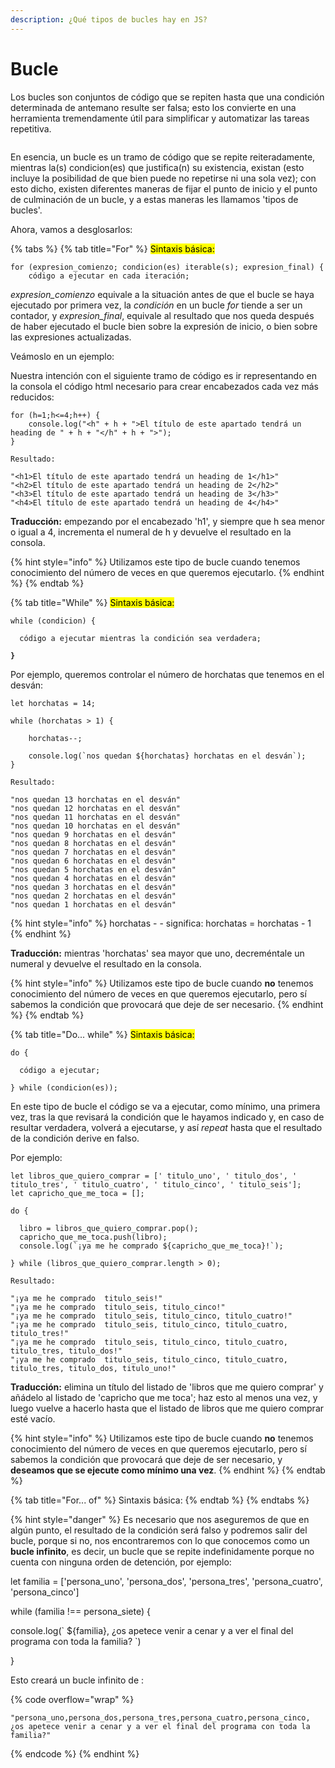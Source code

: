 ```yaml
---
description: ¿Qué tipos de bucles hay en JS?
---
```


# Bucle

Los bucles son conjuntos de código que se repiten hasta que una condición determinada de antemano resulte ser falsa; esto los convierte en una herramienta tremendamente útil para simplificar y automatizar las tareas repetitiva.&#x20;

<figure><img src="https://lenguajejs.com/fundamentos/estructuras-de-control/flujo-de-ejecucion/bucles-flujo-repeticion.png" alt=""><figcaption></figcaption></figure>

En esencia, un bucle es un tramo de código que se repite reiteradamente, mientras la(s) condicion(es) que justifica(n) su existencia, existan (esto incluye la posibilidad de que bien puede no repetirse ni una sola vez); con esto dicho, existen diferentes maneras de fijar el punto de inicio y el punto de culminación de un bucle, y a estas maneras les llamamos 'tipos de bucles'.&#x20;

Ahora, vamos a desglosarlos:&#x20;

{% tabs %}
{% tab title="For" %}
<mark style="background-color:$success;">Sintaxis básica:</mark>

```
for (expresion_comienzo; condicion(es) iterable(s); expresion_final) {
    código a ejecutar en cada iteración;
```

_expresion\_comienzo_ equivale a la situación antes de que el bucle se haya ejecutado por primera vez, la _condición_ en un bucle _for_ tiende a ser un contador, y _expresion\_final_, equivale al resultado que nos queda después de haber ejecutado el bucle bien sobre la expresión de inicio, o bien sobre las expresiones actualizadas.&#x20;

Veámoslo en un ejemplo:

Nuestra intención con el siguiente tramo de código es ir representando en la consola el código html necesario para crear encabezados cada vez más reducidos:

```
for (h=1;h<=4;h++) { 
   	console.log("<h" + h + ">El título de este apartado tendrá un heading de " + h + "</h" + h + ">"); 
}

Resultado: 

"<h1>El título de este apartado tendrá un heading de 1</h1>"
"<h2>El título de este apartado tendrá un heading de 2</h2>"
"<h3>El título de este apartado tendrá un heading de 3</h3>"
"<h4>El título de este apartado tendrá un heading de 4</h4>"
```

**Traducción:** empezando por el encabezado 'h1', y siempre que h sea menor o igual a 4, incrementa el numeral de h y devuelve el resultado en la consola.

{% hint style="info" %}
Utilizamos este tipo de bucle cuando tenemos conocimiento del número de veces en que queremos ejecutarlo.
{% endhint %}
{% endtab %}

{% tab title="While" %}
<mark style="background-color:$success;">Sintaxis básica:</mark>

<pre><code>while (condicion) {

  código a ejecutar mientras la condición sea verdadera;
<strong>
</strong><strong>}
</strong></code></pre>

Por ejemplo, queremos controlar el número de horchatas que tenemos en el desván:

```
let horchatas = 14;

while (horchatas > 1) {
  
    horchatas--;     
    
    console.log(`nos quedan ${horchatas} horchatas en el desván`);
}

Resultado:

"nos quedan 13 horchatas en el desván"
"nos quedan 12 horchatas en el desván"
"nos quedan 11 horchatas en el desván"
"nos quedan 10 horchatas en el desván"
"nos quedan 9 horchatas en el desván"
"nos quedan 8 horchatas en el desván"
"nos quedan 7 horchatas en el desván"
"nos quedan 6 horchatas en el desván"
"nos quedan 5 horchatas en el desván"
"nos quedan 4 horchatas en el desván"
"nos quedan 3 horchatas en el desván"
"nos quedan 2 horchatas en el desván"
"nos quedan 1 horchatas en el desván"
```

{% hint style="info" %}
horchatas - -     significa:       horchatas = horchatas - 1
{% endhint %}

**Traducción:** mientras 'horchatas' sea mayor que uno, decreméntale un numeral y devuelve el resultado en la consola.

{% hint style="info" %}
Utilizamos este tipo de bucle cuando **no** tenemos conocimiento del número de veces en que queremos ejecutarlo, pero sí sabemos la condición que provocará que deje de ser necesario.
{% endhint %}
{% endtab %}

{% tab title="Do... while" %}
<mark style="background-color:$success;">Sintaxis básica:</mark>

```
do {

  código a ejecutar;
  
} while (condicion(es));
```

En este tipo de bucle el código se va a ejecutar, como mínimo, una primera vez, tras la que revisará la condición que le hayamos indicado y, en caso de resultar verdadera, volverá a ejecutarse, y así _repeat_ hasta que el resultado de la condición derive en falso.

&#x20;Por ejemplo:&#x20;

```
let libros_que_quiero_comprar = [' titulo_uno', ' titulo_dos', ' titulo_tres', ' titulo_cuatro', ' titulo_cinco', ' titulo_seis'];
let capricho_que_me_toca = [];

do {
  
  libro = libros_que_quiero_comprar.pop();
  capricho_que_me_toca.push(libro);
  console.log(`¡ya me he comprado ${capricho_que_me_toca}!`);
  
} while (libros_que_quiero_comprar.length > 0);

Resultado:

"¡ya me he comprado  titulo_seis!"
"¡ya me he comprado  titulo_seis, titulo_cinco!"
"¡ya me he comprado  titulo_seis, titulo_cinco, titulo_cuatro!"
"¡ya me he comprado  titulo_seis, titulo_cinco, titulo_cuatro, titulo_tres!"
"¡ya me he comprado  titulo_seis, titulo_cinco, titulo_cuatro, titulo_tres, titulo_dos!"
"¡ya me he comprado  titulo_seis, titulo_cinco, titulo_cuatro, titulo_tres, titulo_dos, titulo_uno!"
```

**Traducción:** elimina un título del listado de 'libros que me quiero comprar' y añádelo al listado de 'capricho que me toca'; haz esto al menos una vez, y luego vuelve a hacerlo hasta que el listado de libros que me quiero comprar esté vacío.

{% hint style="info" %}
Utilizamos este tipo de bucle cuando **no** tenemos conocimiento del número de veces en que queremos ejecutarlo, pero sí sabemos la condición que provocará que deje de ser necesario, y **deseamos que se ejecute como mínimo una vez**.
{% endhint %}
{% endtab %}

{% tab title="For... of" %}
Sintaxis básica:
{% endtab %}
{% endtabs %}

{% hint style="danger" %}
Es necesario que nos aseguremos de que en algún punto, el resultado de la condición será falso y podremos salir del bucle, porque si no, nos encontraremos con lo que conocemos como un **bucle infinito**, es decir, un bucle que se repite indefinidamente porque no cuenta con ninguna orden de detención, por ejemplo:



let familia = \['persona\_uno', 'persona\_dos', 'persona\_tres', 'persona\_cuatro', 'persona\_cinco']



while (familia !== persona\_siete) {

&#x20;    console.log(\` ${familia}, ¿os apetece venir a cenar y a ver el final del programa con toda la familia? \`)

}



Esto creará un bucle infinito de :&#x20;

{% code overflow="wrap" %}
```
"persona_uno,persona_dos,persona_tres,persona_cuatro,persona_cinco, ¿os apetece venir a cenar y a ver el final del programa con toda la familia?"
```
{% endcode %}
{% endhint %}

